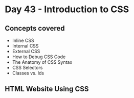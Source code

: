 # Day 43 - Introduction to CSS
## Concepts covered
- Inline CSS
- Internal CSS
- External CSS
- How to Debug CSS Code
- The Anatomy of CSS Syntax
- CSS Selectors
- Classes vs. Ids
## HTML Website Using CSS